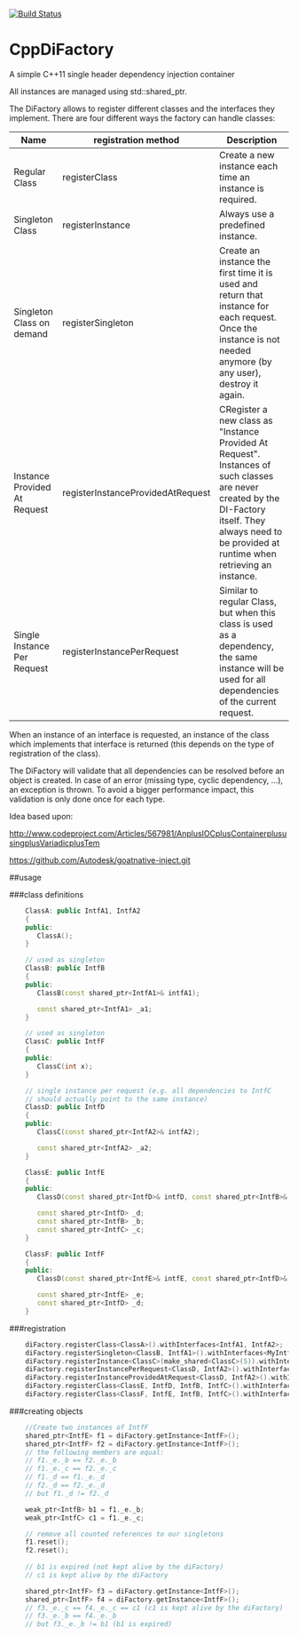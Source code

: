 [![Build Status](https://travis-ci.org/meshell/CppDiFactory.svg?branch=travis)](https://travis-ci.org/meshell/CppDiFactory)

# CppDiFactory

A simple C++11 single header dependency injection container

All instances are managed using std::shared_ptr.

The DiFactory allows to register different classes and the interfaces they implement.
There are four different ways the factory can handle classes:

| Name                        | registration method        | Description |
| --------------------------- | -------------------------- | ----------- |
| Regular Class               | registerClass              | Create a new instance each time an instance is required. |
| Singleton Class             | registerInstance           | Always use a predefined instance. |
| Singleton Class on demand   | registerSingleton          | Create an instance the first time it is used and return that instance for each request. Once the instance is not needed anymore (by any user), destroy it again.|
| Instance Provided At Request| registerInstanceProvidedAtRequest | CRegister a new class as "Instance Provided At Request". Instances of such classes are never created by the DI-Factory itself. They always need to be provided at runtime when retrieving an instance. |
| Single Instance Per Request | registerInstancePerRequest | Similar to regular Class, but when this class is used as a dependency, the same instance will be used for all dependencies of the current request.|

When an instance of an interface is requested, an instance of the class which implements that
interface is returned (this depends on the type of registration of the class).

The DiFactory will validate that all dependencies can be resolved before an object is created. In 
case of an error (missing type, cyclic dependency, ...), an exception is thrown.
To avoid a bigger performance impact, this validation is only done once for each type.

Idea based upon:

http://www.codeproject.com/Articles/567981/AnplusIOCplusContainerplususingplusVariadicplusTem

https://github.com/Autodesk/goatnative-inject.git

##usage

###class definitions
```c++
	ClassA: public IntfA1, IntfA2
	{
	public:
	   ClassA();
	}

	// used as singleton
	ClassB: public IntfB
	{
	public:
	   ClassB(const shared_ptr<IntfA1>& intfA1);

	   const shared_ptr<IntfA1> _a1;
	}

	// used as singleton
	ClassC: public IntfF
	{
	public:
	   ClassC(int x);
	}

	// single instance per request (e.g. all dependencies to IntfC
	// should actually point to the same instance)
	ClassD: public IntfD
	{
	public:
	   ClassC(const shared_ptr<IntfA2>& intfA2);

	   const shared_ptr<IntfA2> _a2;
	}

	ClassE: public IntfE
	{
	public:
	   ClassD(const shared_ptr<IntfD>& intfD, const shared_ptr<IntfB>& intfB, const shared_ptr<IntfC>& intfC);

	   const shared_ptr<IntfD> _d;
	   const shared_ptr<IntfB> _b;
	   const shared_ptr<IntfC> _c;
	}

	ClassF: public IntfF
	{
	public:
	   ClassD(const shared_ptr<IntfE>& intfE, const shared_ptr<IntfD>& intfB);

	   const shared_ptr<IntfE> _e;
	   const shared_ptr<IntfD> _d;
	}
```

###registration
```c++
	diFactory.registerClass<ClassA>().withInterfaces<IntfA1, IntfA2>;
	diFactory.registerSingleton<ClassB, IntfA1>().withInterfaces<MyIntfB>;
	diFactory.registerInstance<ClassC>(make_shared<ClassC>(5)).withInterfaces<IntfB>;
	diFactory.registerInstancePerRequest<ClassD, IntfA2>().withInterfaces<IntfD>;
	diFactory.registerInstanceProvidedAtRequest<ClassD, IntfA2>().withInterfaces<IntfD>;
	diFactory.registerClass<ClassE, IntfD, IntfB, IntfC>().withInterfaces<IntfE>;
	diFactory.registerClass<ClassF, IntfE, IntfB, IntfC>().withInterfaces<IntfF>;
```

###creating objects
```c++
    //Create two instances of IntfF
	shared_ptr<IntfE> f1 = diFactory.getInstance<IntfF>();
	shared_ptr<IntfF> f2 = diFactory.getInstance<IntfF>();
	// the following members are equal:
	// f1._e._b == f2._e._b
	// f1._e._c == f2._e._c
	// f1._d == f1._e._d
	// f2._d == f2._e._d
	// but f1._d != f2._d

	weak_ptr<IntfB> b1 = f1._e._b;
	weak_ptr<IntfC> c1 = f1._e._c;

	// remove all counted references to our singletons
	f1.reset();
	f2.reset();
	
	// b1 is expired (not kept alive by the diFactory)
	// c1 is kept alive by the diFactory

	shared_ptr<IntfF> f3 = diFactory.getInstance<IntfF>();
	shared_ptr<IntfF> f4 = diFactory.getInstance<IntfF>();
	// f3._e._c == f4._e._c == c1 (c1 is kept alive by the diFactory)
	// f3._e._b == f4._e._b
	// but f3._e._b != b1 (b1 is expired)
```
